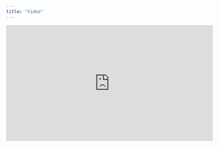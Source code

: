```yaml
---
title: "Video"
---
```


<iframe width="560" height="315" src="https://www.youtube.com/embed/7BdbE9vZbjQ" frameborder="0" allow="accelerometer; autoplay; encrypted-media; gyroscope; picture-in-picture" allowfullscreen></iframe>
